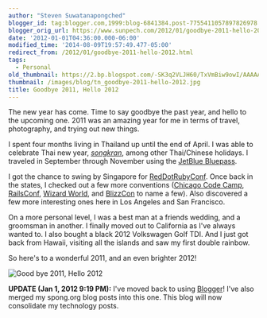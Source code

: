```yaml
---
author: "Steven Suwatanapongched"
blogger_id: tag:blogger.com,1999:blog-6841384.post-7755411057897826978
blogger_orig_url: https://www.sunpech.com/2012/01/goodbye-2011-hello-2012.html
date: '2012-01-01T04:36:00.000-06:00'
modified_time: '2014-08-09T19:57:49.477-05:00'
redirect_from: /2012/01/goodbye-2011-hello-2012.html
tags:
  - Personal
old_thumbnail: https://2.bp.blogspot.com/-SK3q2VLJH60/TxVmBiw9owI/AAAAAAAA2oQ/ptcmkf8q-xc/s800/goodbye-2011-hello-2012.jpeg
thumbnail: /images/blog/tn_goodbye-2011-hello-2012.jpg
title: Goodbye 2011, Hello 2012
---
```



The new year has come. Time to say goodbye the past year, and hello to the upcoming one. 2011 was an amazing year for me in terms of travel, photography, and trying out new things.

I spent four months living in Thailand up until the end of April. I was able to celebrate Thai new year, *[songkran](https://en.wikipedia.org/wiki/Songkran)*, among other Thai/Chinese holidays. I traveled in September through November using the [JetBlue Bluepass](https://jetblue.com/bluepass).

I got the chance to swing by Singapore for [RedDotRubyConf](https://reddotrubyconf.com). Once back in the states, I checked out a few more conventions ([Chicago Code Camp](https://chicagocodecamp.com), [RailsConf](https://www.railsconf.com), [Wizard World](https://www.wizardworld.com), and [BlizzCon](https://www.blizzcon.com) to name a few). Also discovered a few more interesting ones here in Los Angeles and San Francisco.

On a more personal level, I was a best man at a friends wedding, and a groomsman in another. I finally moved out to California as I've always wanted to. I also bought a black 2012 Volkswagen Golf TDI. And I just got back from Hawaii, visiting all the islands and saw my first double rainbow.

So here's to a wonderful 2011, and an even brighter 2012!

![Good bye 2011, Hello 2012](/images/blog/goodbye-2011-hello-2012.jpeg)

**UPDATE (Jan 1, 2012 9:19 PM):** I've moved back to using [Blogger](https://www.blogger.com)! I've also merged my spong.org blog posts into this one. This blog will now consolidate my technology posts.